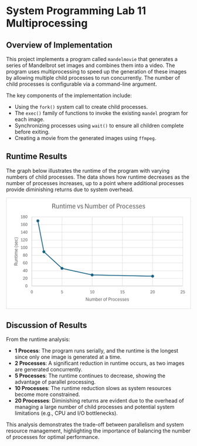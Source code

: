 # System Programming Lab 11 Multiprocessing

## Overview of Implementation

This project implements a program called `mandelmovie` that generates a series of Mandelbrot set images and combines them into a video. The program uses multiprocessing to speed up the generation of these images by allowing multiple child processes to run concurrently. The number of child processes is configurable via a command-line argument.

The key components of the implementation include:
- Using the `fork()` system call to create child processes.
- The `exec()` family of functions to invoke the existing `mandel` program for each image.
- Synchronizing processes using `wait()` to ensure all children complete before exiting.
- Creating a movie from the generated images using `ffmpeg`.

## Runtime Results

The graph below illustrates the runtime of the program with varying numbers of child processes. The data shows how runtime decreases as the number of processes increases, up to a point where additional processes provide diminishing returns due to system overhead.

![Runtime vs Number of Processes](runtime_vs_processes.png)

## Discussion of Results

From the runtime analysis:
- **1 Process**: The program runs serially, and the runtime is the longest since only one image is generated at a time.
- **2 Processes**: A significant reduction in runtime occurs, as two images are generated concurrently.
- **5 Processes**: The runtime continues to decrease, showing the advantage of parallel processing.
- **10 Processes**: The runtime reduction slows as system resources become more constrained.
- **20 Processes**: Diminishing returns are evident due to the overhead of managing a large number of child processes and potential system limitations (e.g., CPU and I/O bottlenecks).

This analysis demonstrates the trade-off between parallelism and system resource management, highlighting the importance of balancing the number of processes for optimal performance.